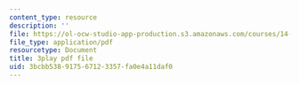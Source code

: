 ```yaml
---
content_type: resource
description: ''
file: https://ol-ocw-studio-app-production.s3.amazonaws.com/courses/14-13-psychology-and-economics-spring-2020/3bcbb538917567123357fa0e4a11daf0_Z0vdSf8m13k.pdf
file_type: application/pdf
resourcetype: Document
title: 3play pdf file
uid: 3bcbb538-9175-6712-3357-fa0e4a11daf0
---
```

